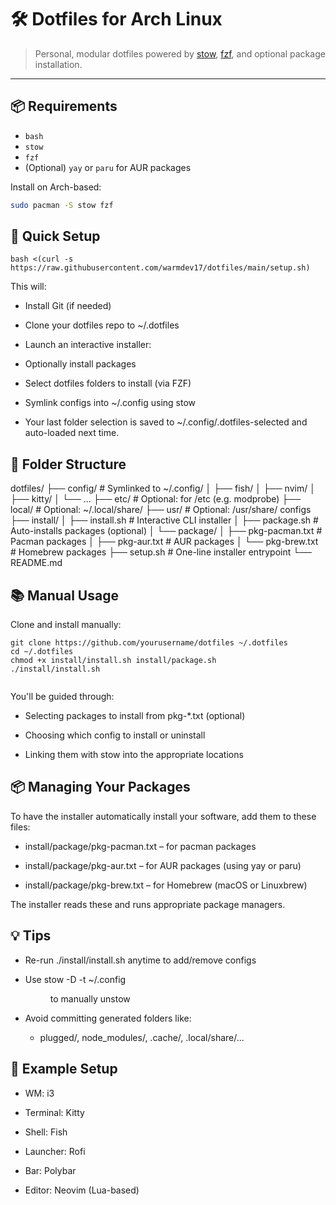 # 🛠️ Dotfiles for Arch Linux

> Personal, modular dotfiles powered by [stow](https://www.gnu.org/software/stow/), [fzf](https://github.com/junegunn/fzf), and optional package installation.

---

## 📦 Requirements

- `bash`
- `stow`
- `fzf`
- (Optional) `yay` or `paru` for AUR packages

Install on Arch-based:

```bash
sudo pacman -S stow fzf
```

## 🚀 Quick Setup

```
bash <(curl -s https://raw.githubusercontent.com/warmdev17/dotfiles/main/setup.sh)
```

This will:

- Install Git (if needed)

- Clone your dotfiles repo to ~/.dotfiles

- Launch an interactive installer:

- Optionally install packages

- Select dotfiles folders to install (via FZF)

- Symlink configs into ~/.config using stow

- Your last folder selection is saved to ~/.config/.dotfiles-selected and auto-loaded next time.

## 🧱 Folder Structure

dotfiles/
├── config/ # Symlinked to ~/.config/
│ ├── fish/
│ ├── nvim/
│ ├── kitty/
│ └── ...
├── etc/ # Optional: for /etc (e.g. modprobe)
├── local/ # Optional: ~/.local/share/
├── usr/ # Optional: /usr/share/ configs
├── install/
│ ├── install.sh # Interactive CLI installer
│ ├── package.sh # Auto-installs packages (optional)
│ └── package/
│ ├── pkg-pacman.txt # Pacman packages
│ ├── pkg-aur.txt # AUR packages
│ └── pkg-brew.txt # Homebrew packages
├── setup.sh # One-line installer entrypoint
└── README.md

## 📚 Manual Usage

Clone and install manually:

```
git clone https://github.com/yourusername/dotfiles ~/.dotfiles
cd ~/.dotfiles
chmod +x install/install.sh install/package.sh
./install/install.sh
```

```

```

You'll be guided through:

- Selecting packages to install from pkg-\*.txt (optional)

- Choosing which config to install or uninstall

- Linking them with stow into the appropriate locations

## 📦 Managing Your Packages

To have the installer automatically install your software, add them to these files:

- install/package/pkg-pacman.txt – for pacman packages

- install/package/pkg-aur.txt – for AUR packages (using yay or paru)

- install/package/pkg-brew.txt – for Homebrew (macOS or Linuxbrew)

The installer reads these and runs appropriate package managers.

## 💡 Tips

- Re-run ./install/install.sh anytime to add/remove configs

- Use stow -D -t ~/.config <dir> to manually unstow

- Avoid committing generated folders like:

  - plugged/, node_modules/, .cache/, .local/share/...

## 🎨 Example Setup

- WM: i3

- Terminal: Kitty

- Shell: Fish

- Launcher: Rofi

- Bar: Polybar

- Editor: Neovim (Lua-based)
